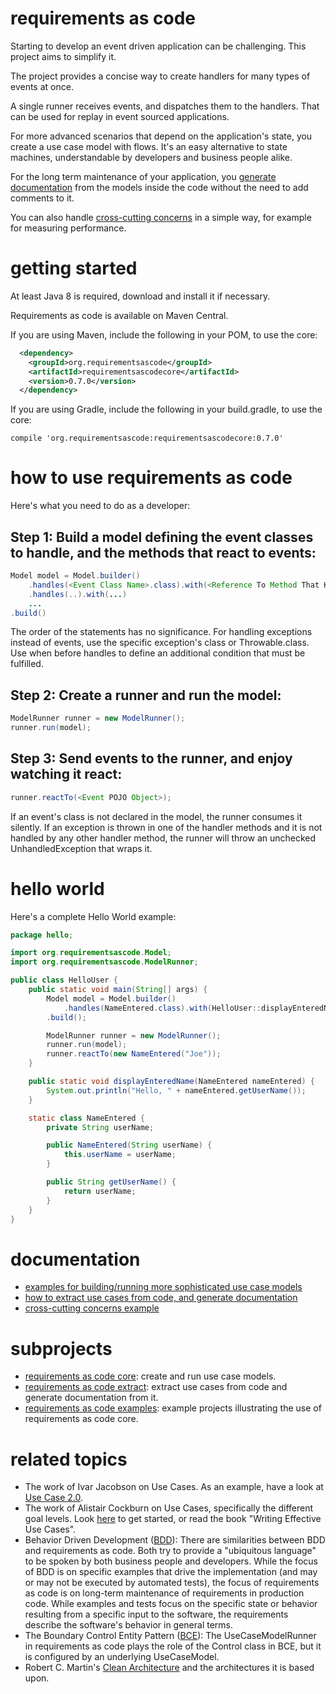 # requirements as code
Starting to develop an event driven application can be challenging.
This project aims to simplify it. 

The project provides a concise way to create handlers for many types of events at once.

A single runner receives events, and dispatches them to the handlers. That can be used for replay in event sourced applications.

For more advanced scenarios that depend on the application's state, 
you create a use case model with flows.
It's an easy alternative to state machines,
understandable by developers and business people alike.

For the long term maintenance of your application,
you [generate documentation](https://github.com/bertilmuth/requirementsascode/tree/master/requirementsascodeextract) 
from the models inside the code without the need to add comments to it.

You can also handle [cross-cutting concerns](https://github.com/bertilmuth/requirementsascode/tree/master/requirementsascodeexamples/crosscuttingconcerns) in a simple way, for example for measuring performance.

# getting started
At least Java 8 is required, download and install it if necessary.

Requirements as code is available on Maven Central.

If you are using Maven, include the following in your POM, to use the core:

``` xml
  <dependency>
    <groupId>org.requirementsascode</groupId>
    <artifactId>requirementsascodecore</artifactId>
    <version>0.7.0</version>
  </dependency>
```

If you are using Gradle, include the following in your build.gradle, to use the core:

```
compile 'org.requirementsascode:requirementsascodecore:0.7.0'
```
# how to use requirements as code
Here's what you need to do as a developer:

## Step 1: Build a model defining the event classes to handle, and the methods that react to events:
``` java
Model model = Model.builder()
	.handles(<Event Class Name>.class).with(<Reference To Method That Handles Event>)
	.handles(..).with(...)
	...
.build()
```

The order of the statements has no significance.
For handling exceptions instead of events, use the specific exception's class or Throwable.class.
Use when before handles to define an additional condition that must be fulfilled.

## Step 2: Create a runner and run the model:
``` java
ModelRunner runner = new ModelRunner();
runner.run(model);
```

## Step 3: Send events to the runner, and enjoy watching it react:
``` java
runner.reactTo(<Event POJO Object>);
```
If an event's class is not declared in the model, the runner consumes it silently.
If an exception is thrown in one of the handler methods and it is not handled by any 
other handler method, the runner will throw an  unchecked UnhandledException
that wraps it.

# hello world
Here's a complete Hello World example:

``` java
package hello;

import org.requirementsascode.Model;
import org.requirementsascode.ModelRunner;

public class HelloUser {
	public static void main(String[] args) {
		Model model = Model.builder()
			.handles(NameEntered.class).with(HelloUser::displayEnteredName)
		.build();

		ModelRunner runner = new ModelRunner();
		runner.run(model);
		runner.reactTo(new NameEntered("Joe"));
	}

	public static void displayEnteredName(NameEntered nameEntered) {
		System.out.println("Hello, " + nameEntered.getUserName());
	}

	static class NameEntered {
		private String userName;

		public NameEntered(String userName) {
			this.userName = userName;
		}

		public String getUserName() {
			return userName;
		}
	}
}
```

# documentation
* [examples for building/running more sophisticated use case models](https://github.com/bertilmuth/requirementsascode/tree/master/requirementsascodeexamples/helloworld)
* [how to extract use cases from code, and generate documentation](https://github.com/bertilmuth/requirementsascode/tree/master/requirementsascodeextract)
* [cross-cutting concerns example](https://github.com/bertilmuth/requirementsascode/tree/master/requirementsascodeexamples/crosscuttingconcerns)

# subprojects
* [requirements as code core](https://github.com/bertilmuth/requirementsascode/tree/master/requirementsascodecore): create and run use case models. 
* [requirements as code extract](https://github.com/bertilmuth/requirementsascode/tree/master/requirementsascodeextract): extract use cases from code and generate documentation from it.
* [requirements as code examples](https://github.com/bertilmuth/requirementsascode/tree/master/requirementsascodeexamples): example projects illustrating the use of requirements as code core.

# related topics
* The work of Ivar Jacobson on Use Cases. As an example, have a look at [Use Case 2.0](https://www.ivarjacobson.com/publications/white-papers/use-case-ebook).
* The work of Alistair Cockburn on Use Cases, specifically the different goal levels. Look [here](http://alistair.cockburn.us/Use+case+fundamentals) to get started, or read the book "Writing Effective Use Cases".
* Behavior Driven Development ([BDD](https://dannorth.net/introducing-bdd/)): There are similarities between BDD and requirements as code. Both try to provide a "ubiquitous language" to be spoken by both business people and developers. While the focus of BDD is on specific examples that drive the implementation (and may or may not be executed by automated tests), the focus of requirements as code is on long-term maintenance of requirements in production code. While examples and tests focus on the specific state or behavior resulting from a specific input to the software, the requirements describe the software's behavior in general terms. 
* The Boundary Control Entity Pattern ([BCE](http://epf.eclipse.org/wikis/openup/core.tech.common.extend_supp/guidances/guidelines/entity_control_boundary_pattern_C4047897.html)): The UseCaseModelRunner in requirements as code plays the role of the Control class in BCE, but it is configured by an underlying UseCaseModel.
* Robert C. Martin's [Clean Architecture](https://8thlight.com/blog/uncle-bob/2012/08/13/the-clean-architecture.html) and the architectures it is based upon.

